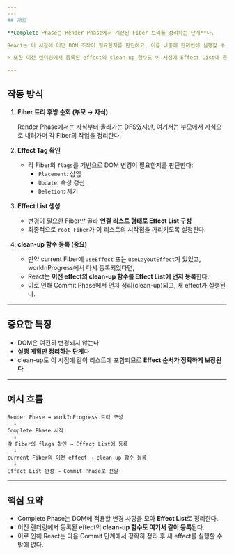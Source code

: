 ```yaml
---
---
## 개념

**Complete Phase는 Render Phase에서 계산된 Fiber 트리를 정리하는 단계**다.

React는 이 시점에 어떤 DOM 조작이 필요한지를 판단하고, 이를 나중에 한꺼번에 실행할 수 있도록 **Effect List**로 정리해 둔다.

> 또한 이전 렌더링에서 등록된 effect의 clean-up 함수도 이 시점에 Effect List에 등록된다.

---
```


## 작동 방식

1. **Fiber 트리 후방 순회 (부모 → 자식)**
    
    Render Phase에서는 자식부터 올라가는 DFS였지만, 여기서는 부모에서 자식으로 내려가며 각 Fiber의 작업을 정리한다.
    
2. **Effect Tag 확인**
    
    - 각 Fiber의 `flags`를 기반으로 DOM 변경이 필요한지를 판단한다:
        - `Placement`: 삽입
        - `Update`: 속성 갱신
        - `Deletion`: 제거
3. **Effect List 생성**
    
    - 변경이 필요한 Fiber만 골라 **연결 리스트 형태로 Effect List 구성**
    - 최종적으로 `root Fiber`가 이 리스트의 시작점을 가리키도록 설정된다.
4. **clean-up 함수 등록 (중요)**
    
    - 만약 current Fiber에 `useEffect` 또는 `useLayoutEffect`가 있었고, workInProgress에서 다시 등록되었다면,
    - React는 **이전 effect의 clean-up 함수를 Effect List에 먼저 등록**한다.
    - 이로 인해 Commit Phase에서 먼저 정리(clean-up)되고, 새 effect가 실행된다.

---

## 중요한 특징

- DOM은 여전히 변경되지 않는다
- **실행 계획만 정리하는 단계**다
- clean-up도 이 시점에 같이 리스트에 포함되므로 **Effect 순서가 정확하게 보장된다**

---

## 예시 흐름

```
Render Phase → workInProgress 트리 구성
  ↓
Complete Phase 시작
  ↓
각 Fiber의 flags 확인 → Effect List에 등록
  ↓
current Fiber의 이전 effect → clean-up 함수 등록
  ↓
Effect List 완성 → Commit Phase로 전달

```

---

## 핵심 요약

- Complete Phase는 DOM에 적용할 변경 사항을 모아 **Effect List**로 정리한다.
- 이전 렌더링에서 등록된 effect의 **clean-up 함수도 여기서 같이 등록**된다.
- 이로 인해 React는 다음 Commit 단계에서 정확히 정리 후 새 effect를 실행할 수밖에 없다.